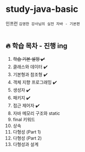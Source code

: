 # study-java-basic
인프런 `김영한 강사님의 실전 자바 - 기본편`
<br><br>

## 🔥 학습 목차 - 진행 ing
1. ~~학습 기본 설정 ✔️~~
2. 클래스와 데이터 ✔️
3. 기본형과 참조형 ✔️
4. 객체 지향 프로그래밍 ✔️
5. 생성자 ✔️
6. 패키지 ✔️
7. 접근 제어자 ✔️
8. 자바 메모리 구조와 static
9. final 키워드
10. 상속
11. 다형성 (Part 1)
12. 다형성 (Part 2)
13. 다형성과 설계

